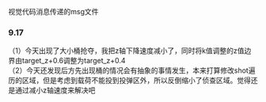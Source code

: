 视觉代码消息传递的msg文件
### 9.17
（1）今天出现了大小桶抢夺，我把z轴下降速度减小了，同时将k值调整的z值边界由target_z+0.6调整为target_z+0.4<br>
（2）今天还发现后方先出现桶的情况会有抽象的事情发生，本来打算修改shot遍历的区域，但是考虑到载荷不能投到投弹区外，所以反倒缩小了侦查区域。觉得还是通过减小z轴速度来解决吧

